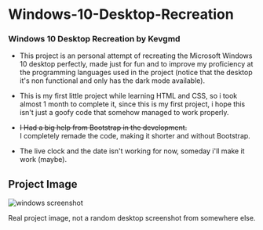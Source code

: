 # Windows-10-Desktop-Recreation
### Windows 10 Desktop Recreation by Kevgmd

- This project is an personal attempt of recreating the Microsoft Windows 10 desktop perfectly, made just for fun and to improve my proficiency at the programming languages used in the project (notice that the desktop it's non functional and only has the dark mode available).

- This is my first little project while learning HTML and CSS, so i took almost 1 month to complete it, since this is my first project, i hope this isn't just a goofy code that somehow managed to work properly.

- ~~I Had a big help from Bootstrap in the development.~~ <br>I completely remade the code, making it shorter and without Bootstrap.

- The live clock and the date isn't working for now, someday i'll make it work (maybe).

## Project Image
![windows screenshot](https://github.com/Kevgmd/Windows-10-Desktop-Recreation/assets/140569159/58b93938-e5f6-4bfb-8316-3c11eb3d8ba0)

Real project image, not a random desktop screenshot from somewhere else.
